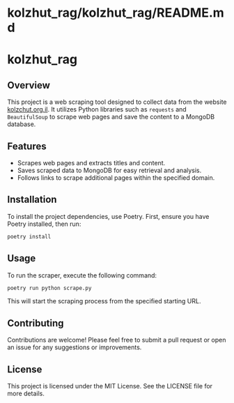 # kolzhut_rag/kolzhut_rag/README.md

# kolzhut_rag

## Overview
This project is a web scraping tool designed to collect data from the website [kolzchut.org.il](https://www.kolzchut.org.il). It utilizes Python libraries such as `requests` and `BeautifulSoup` to scrape web pages and save the content to a MongoDB database.

## Features
- Scrapes web pages and extracts titles and content.
- Saves scraped data to MongoDB for easy retrieval and analysis.
- Follows links to scrape additional pages within the specified domain.

## Installation
To install the project dependencies, use Poetry. First, ensure you have Poetry installed, then run:

```bash
poetry install
```

## Usage
To run the scraper, execute the following command:

```bash
poetry run python scrape.py
```

This will start the scraping process from the specified starting URL.

## Contributing
Contributions are welcome! Please feel free to submit a pull request or open an issue for any suggestions or improvements.

## License
This project is licensed under the MIT License. See the LICENSE file for more details.